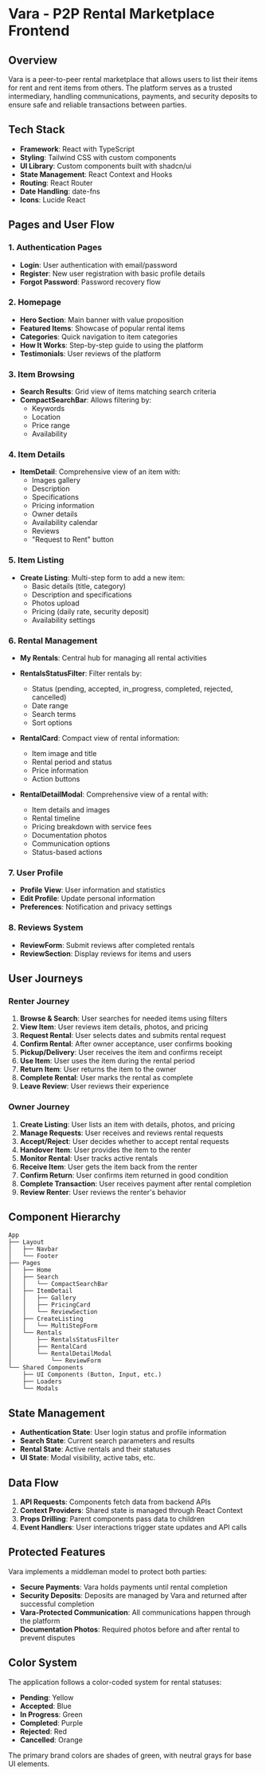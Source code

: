 # Vara - P2P Rental Marketplace Frontend

## Overview

Vara is a peer-to-peer rental marketplace that allows users to list their items for rent and rent items from others. The platform serves as a trusted intermediary, handling communications, payments, and security deposits to ensure safe and reliable transactions between parties.

## Tech Stack

- **Framework**: React with TypeScript
- **Styling**: Tailwind CSS with custom components
- **UI Library**: Custom components built with shadcn/ui
- **State Management**: React Context and Hooks
- **Routing**: React Router
- **Date Handling**: date-fns
- **Icons**: Lucide React

## Pages and User Flow

### 1. Authentication Pages

- **Login**: User authentication with email/password
- **Register**: New user registration with basic profile details
- **Forgot Password**: Password recovery flow

### 2. Homepage

- **Hero Section**: Main banner with value proposition
- **Featured Items**: Showcase of popular rental items
- **Categories**: Quick navigation to item categories
- **How It Works**: Step-by-step guide to using the platform
- **Testimonials**: User reviews of the platform

### 3. Item Browsing

- **Search Results**: Grid view of items matching search criteria
- **CompactSearchBar**: Allows filtering by:
  - Keywords
  - Location
  - Price range
  - Availability

### 4. Item Details

- **ItemDetail**: Comprehensive view of an item with:
  - Images gallery
  - Description
  - Specifications
  - Pricing information
  - Owner details
  - Availability calendar
  - Reviews
  - "Request to Rent" button

### 5. Item Listing

- **Create Listing**: Multi-step form to add a new item:
  - Basic details (title, category)
  - Description and specifications
  - Photos upload
  - Pricing (daily rate, security deposit)
  - Availability settings

### 6. Rental Management

- **My Rentals**: Central hub for managing all rental activities
- **RentalsStatusFilter**: Filter rentals by:
  - Status (pending, accepted, in_progress, completed, rejected, cancelled)
  - Date range
  - Search terms
  - Sort options

- **RentalCard**: Compact view of rental information:
  - Item image and title
  - Rental period and status
  - Price information
  - Action buttons

- **RentalDetailModal**: Comprehensive view of a rental with:
  - Item details and images
  - Rental timeline
  - Pricing breakdown with service fees
  - Documentation photos
  - Communication options
  - Status-based actions

### 7. User Profile

- **Profile View**: User information and statistics
- **Edit Profile**: Update personal information
- **Preferences**: Notification and privacy settings

### 8. Reviews System

- **ReviewForm**: Submit reviews after completed rentals
- **ReviewSection**: Display reviews for items and users

## User Journeys

### Renter Journey

1. **Browse & Search**: User searches for needed items using filters
2. **View Item**: User reviews item details, photos, and pricing
3. **Request Rental**: User selects dates and submits rental request
4. **Confirm Rental**: After owner acceptance, user confirms booking
5. **Pickup/Delivery**: User receives the item and confirms receipt
6. **Use Item**: User uses the item during the rental period
7. **Return Item**: User returns the item to the owner
8. **Complete Rental**: User marks the rental as complete
9. **Leave Review**: User reviews their experience

### Owner Journey

1. **Create Listing**: User lists an item with details, photos, and pricing
2. **Manage Requests**: User receives and reviews rental requests
3. **Accept/Reject**: User decides whether to accept rental requests
4. **Handover Item**: User provides the item to the renter
5. **Monitor Rental**: User tracks active rentals
6. **Receive Item**: User gets the item back from the renter
7. **Confirm Return**: User confirms item returned in good condition
8. **Complete Transaction**: User receives payment after rental completion
9. **Review Renter**: User reviews the renter's behavior

## Component Hierarchy

```
App
├── Layout
│   ├── Navbar
│   └── Footer
├── Pages
│   ├── Home
│   ├── Search
│   │   └── CompactSearchBar
│   ├── ItemDetail
│   │   ├── Gallery
│   │   ├── PricingCard
│   │   └── ReviewSection
│   ├── CreateListing
│   │   └── MultiStepForm
│   └── Rentals
│       ├── RentalsStatusFilter
│       ├── RentalCard
│       └── RentalDetailModal
│           └── ReviewForm
└── Shared Components
    ├── UI Components (Button, Input, etc.)
    ├── Loaders
    └── Modals
```

## State Management

- **Authentication State**: User login status and profile information
- **Search State**: Current search parameters and results
- **Rental State**: Active rentals and their statuses
- **UI State**: Modal visibility, active tabs, etc.

## Data Flow

1. **API Requests**: Components fetch data from backend APIs
2. **Context Providers**: Shared state is managed through React Context
3. **Props Drilling**: Parent components pass data to children
4. **Event Handlers**: User interactions trigger state updates and API calls

## Protected Features

Vara implements a middleman model to protect both parties:

- **Secure Payments**: Vara holds payments until rental completion
- **Security Deposits**: Deposits are managed by Vara and returned after successful completion
- **Vara-Protected Communication**: All communications happen through the platform
- **Documentation Photos**: Required photos before and after rental to prevent disputes

## Color System

The application follows a color-coded system for rental statuses:
- **Pending**: Yellow
- **Accepted**: Blue
- **In Progress**: Green
- **Completed**: Purple
- **Rejected**: Red
- **Cancelled**: Orange

The primary brand colors are shades of green, with neutral grays for base UI elements.
